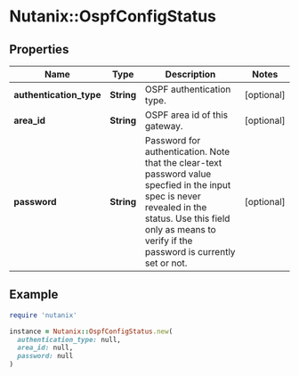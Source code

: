 # Nutanix::OspfConfigStatus

## Properties

| Name | Type | Description | Notes |
| ---- | ---- | ----------- | ----- |
| **authentication_type** | **String** | OSPF authentication type. | [optional] |
| **area_id** | **String** | OSPF area id of this gateway. | [optional] |
| **password** | **String** | Password for authentication. Note that the clear-text password value specfied in the input spec is never revealed in the status. Use this field only as means to verify if the password is currently set or not.  | [optional] |

## Example

```ruby
require 'nutanix'

instance = Nutanix::OspfConfigStatus.new(
  authentication_type: null,
  area_id: null,
  password: null
)
```


